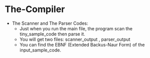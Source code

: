 # The-Compiler

 - The Scanner and The Parser Codes:
   - Just when you run the main file, the program scan the tiny_sample_code then parse it.
   - You will get two files: scanner_output , parser_output
   - You can find the EBNF (Extended Backus-Naur Form) of the input_sample_code.
